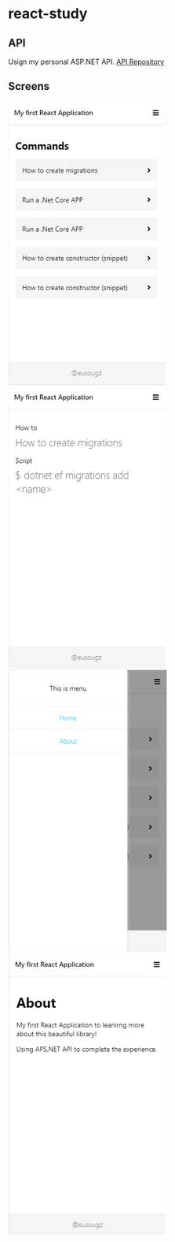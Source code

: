 # react-study

## API
Usign my personal ASP.NET API.
[API Repository](https://github.com/eusougz/dotnet-api)

## Screens

![](https://github.com/eusougz/react-study/blob/master/home.png)
![](https://github.com/eusougz/react-study/blob/master/example.png)
![](https://github.com/eusougz/react-study/blob/master/menu.png)
![](https://github.com/eusougz/react-study/blob/master/about.png)
